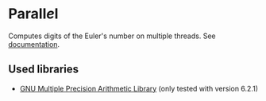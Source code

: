 # Parall***e***l

Computes digits of the Euler's number on multiple threads. See [documentation](docs/documentation.pdf).

## Used libraries
- [GNU Multiple Precision Arithmetic Library](https://gmplib.org/) (only tested with version 6.2.1)

